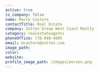 ```yaml
---
active: true
is_company: false
name: Marco Castoro
contactTitle: Real Estate
company: Sutton Group West Coast Realty
category: realestateagents
phoneOffice: 778-840-4895
email: mcastoro@sutton.com
image_path:
color:
website:
profile_image_path: /images/person.png
---
```



